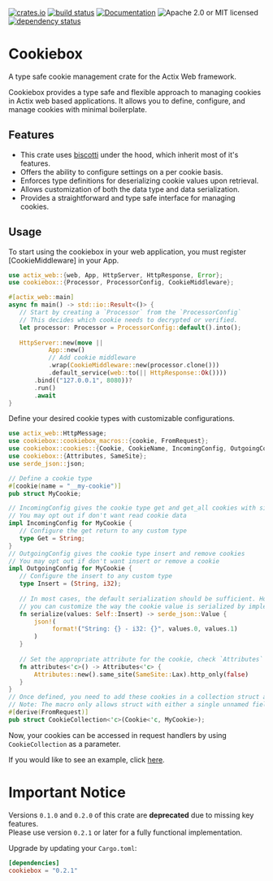 
[![crates.io](https://img.shields.io/crates/v/cookiebox?label=latest)](https://crates.io/crates/cookiebox)
[![build status](https://github.com/Msalah73/cookiebox/actions/workflows/ci.yml/badge.svg?branch=master)](https://github.com/Msalah73/cookiebox/actions/workflows/ci.yml/)
[![Documentation](https://docs.rs/cookiebox/badge.svg?version=latest)](https://docs.rs/cookiebox/latest)
![Apache 2.0 or MIT licensed](https://img.shields.io/crates/l/cookiebox)
[![dependency status](https://deps.rs/repo/github/Msalah73/cookiebox/status.svg)](https://deps.rs/repo/github/Msalah73/cookiebox)

# Cookiebox

<!-- cargo-rdme start -->

A type safe cookie management crate for the Actix Web framework.

Cookiebox provides a type safe and flexible approach to managing cookies in Actix web based applications.
It allows you to define, configure, and manage cookies with minimal boilerplate.

## Features
- This crate uses [biscotti](https://docs.rs/biscotti/latest/biscotti/) under the hood, which inherit most of it's features.
- Offers the ability to configure settings on a per cookie basis.
- Enforces type definitions for deserializing cookie values upon retrieval.
- Allows customization of both the data type and data serialization.
- Provides a straightforward and type safe interface for managing cookies.

## Usage
To start using the cookiebox in your web application, you must register [CookieMiddleware] in your App.
```rust
use actix_web::{web, App, HttpServer, HttpResponse, Error};
use cookiebox::{Processor, ProcessorConfig, CookieMiddleware};

#[actix_web::main]
async fn main() -> std::io::Result<()> {
   // Start by creating a `Processor` from the `ProcessorConfig`
   // This decides which cookie needs to decrypted or verified.
   let processor: Processor = ProcessorConfig::default().into();
  
   HttpServer::new(move ||
           App::new()
           // Add cookie middleware
           .wrap(CookieMiddleware::new(processor.clone()))
           .default_service(web::to(|| HttpResponse::Ok())))
       .bind(("127.0.0.1", 8080))?
       .run()
       .await
}
```
Define your desired cookie types with customizable configurations.
```rust
use actix_web::HttpMessage;
use cookiebox::cookiebox_macros::{cookie, FromRequest};
use cookiebox::cookies::{Cookie, CookieName, IncomingConfig, OutgoingConfig};
use cookiebox::{Attributes, SameSite};
use serde_json::json;

// Define a cookie type
#[cookie(name = "__my-cookie")]
pub struct MyCookie;

// IncomingConfig gives the cookie type get and get_all cookies with similar name
// You may opt out if don't want read cookie data
impl IncomingConfig for MyCookie {
   // Configure the get return to any custom type
   type Get = String;
}
// OutgoingConfig gives the cookie type insert and remove cookies
// You may opt out if don't want insert or remove a cookie
impl OutgoingConfig for MyCookie {
   // Configure the insert to any custom type
   type Insert = (String, i32);
   
   // In most cases, the default serialization should be sufficient. However, if needed,
   // you can customize the way the cookie value is serialized by implementing this method.
   fn serialize(values: Self::Insert) -> serde_json::Value {
       json!(
            format!("String: {} - i32: {}", values.0, values.1)
       )
   }
   
   // Set the appropriate attribute for the cookie, check `Attributes` for more details
   fn attributes<'c>() -> Attributes<'c> {
       Attributes::new().same_site(SameSite::Lax).http_only(false)
   }
}
// Once defined, you need to add these cookies in a collection struct and use derive macro to implement FromRequest
// Note: The macro only allows struct with either a single unnamed field or multiple named fields
#[derive(FromRequest)]
pub struct CookieCollection<'c>(Cookie<'c, MyCookie>);

```
Now, your cookies can be accessed in request handlers by using `CookieCollection` as a parameter.

If you would like to see an example, click [here](https://github.com/MSalah73/cookiebox/tree/master/examples).

<!-- cargo-rdme end -->

# Important Notice

Versions `0.1.0` and `0.2.0` of this crate are **deprecated** due to missing key features.  
Please use version `0.2.1` or later for a fully functional implementation.

Upgrade by updating your `Cargo.toml`:
```toml
[dependencies]
cookiebox = "0.2.1"
